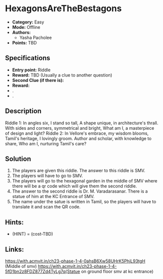 # HexagonsAreTheBestagons

* **Category:** Easy
* **Mode:** Offline
* **Authors:**
  * Yasha Pacholee
* **Points:** TBD

## Specifications

* **Entry point:** Riddle
* **Reward:** TBD (Usually a clue to another question)
* **Second Clue (if there is):**
* **Reward:**
* .
* .

## Description

Riddle 1:
    In angles six, I stand so tall,
    A shape unique, in architecture's thrall.
    With sides and corners, symmetrical and bright,
    What am I, a masterpiece of design and light?
Riddle 2:
    In Vellore's embrace, my wisdom blooms,
    Tamil's heritage, I lovingly groom.
    Author and scholar, with knowledge to share,
    Who am I, nurturing Tamil's care?

## Solution

1. The players are given this riddle. The answer to this riddle is SMV.
2. The players will have to go to SMV.
3. The players will go to the hexagonal garden in the middle of SMV where there will be a qr code which will give them the second riddle.
4. The answer to the second riddle is Dr. M. Varadarasanar. There is a statue of him at the KC Entrance of SMV.
5. The name under the satue is written in Tamil, so the players will have to translate it and scan the QR code.

## Hints:

- (HINT) = (cost-TBD)
  
## Links:
https://with.acmvit.in/ch23-phase-1-4-0ahsB6Xw58UHrK5PhjL93tgH (Middle of smv)
https://with.acmvit.in/ch23-phase-1-4-5fD1bn2z8FDZ877Zd4TyLg7q(Statue on ground floor smv at kc entrance)